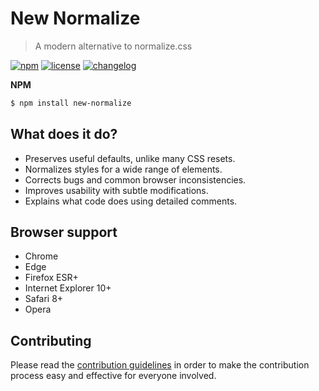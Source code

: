 # New Normalize

> A modern alternative to normalize.css

[![npm][npm-image]][npm-url] [![license][license-image]][license-url]
[![changelog][changelog-image]][changelog-url]


**NPM**

```sh
$ npm install new-normalize
```


## What does it do?

* Preserves useful defaults, unlike many CSS resets.
* Normalizes styles for a wide range of elements.
* Corrects bugs and common browser inconsistencies.
* Improves usability with subtle modifications.
* Explains what code does using detailed comments.


## Browser support

* Chrome
* Edge
* Firefox ESR+
* Internet Explorer 10+
* Safari 8+
* Opera


## Contributing

Please read the [contribution guidelines](CONTRIBUTING.md) in order to make the
contribution process easy and effective for everyone involved.


[changelog-image]: https://img.shields.io/badge/changelog-md-blue.svg?style=flat-square
[changelog-url]: CHANGELOG.md
[license-image]: https://img.shields.io/npm/l/normalize.css.svg?style=flat-square
[license-url]: LICENSE
[npm-image]: https://img.shields.io/npm/v/normalize.css.svg?style=flat-square
[npm-url]: https://www.npmjs.com/package/new-normalize
